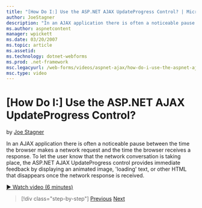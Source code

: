 ```yaml
---
title: "[How Do I:] Use the ASP.NET AJAX UpdateProgress Control? | Microsoft Docs"
author: JoeStagner
description: "In an AJAX application there is often a noticeable pause between the time the browser makes a network request and the time the browser receives a response. T..."
ms.author: aspnetcontent
manager: wpickett
ms.date: 03/20/2007
ms.topic: article
ms.assetid: 
ms.technology: dotnet-webforms
ms.prod: .net-framework
msc.legacyurl: /web-forms/videos/aspnet-ajax/how-do-i-use-the-aspnet-ajax-updateprogress-control
msc.type: video
---
```

[How Do I:] Use the ASP.NET AJAX UpdateProgress Control?
====================
by [Joe Stagner](https://github.com/JoeStagner)

In an AJAX application there is often a noticeable pause between the time the browser makes a network request and the time the browser receives a response. To let the user know that the network conversation is taking place, the ASP.NET AJAX UpdateProgress control provides immediate feedback by displaying an animated image, 'loading' text, or other HTML that disappears once the network response is received.

[&#9654; Watch video (6 minutes)](https://channel9.msdn.com/Blogs/ASP-NET-Site-Videos/how-do-i-use-the-aspnet-ajax-updateprogress-control)

>[!div class="step-by-step"]
[Previous](how-do-i-implement-the-incremental-page-display-pattern-using-http-get-and-post.md)
[Next](how-do-i-use-the-aspnet-ajax-history-control.md)